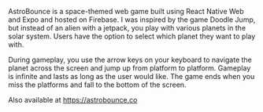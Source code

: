 AstroBounce is a space-themed web game built using React Native Web and Expo and hosted on Firebase. I was inspired by the game Doodle Jump, but instead of an alien with a jetpack, you play with various planets in the solar system. Users have the option to select  which planet they want to play with.

During gameplay, you use the arrow keys on your keyboard to navigate the planet across the screen and jump up from platform to platform. Gameplay is infinite and lasts as long as the user would like. The game ends when you miss the platforms and fall to the bottom of the screen.

Also available at https://astrobounce.co
